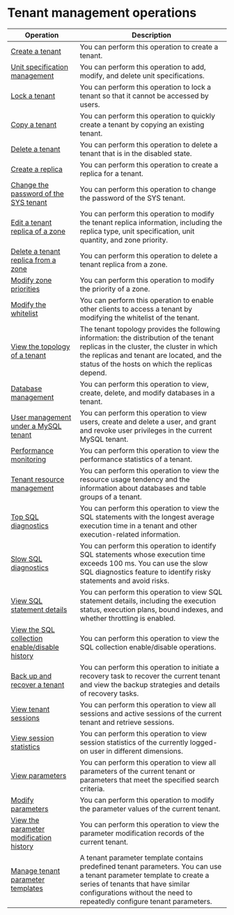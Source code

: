 # Tenant management operations

|                                              Operation                                              |                                                                                                              Description                                                                                                              |
|-----------------------------------------------------------------------------------------------------|---------------------------------------------------------------------------------------------------------------------------------------------------------------------------------------------------------------------------------------|
| [Create a tenant](2.manage-basic-tenant-operations/1.create-a-tenant-3.md)                                      | You can perform this operation to create a tenant.                                                                                                                                                                                    |
| [Unit specification management](2.manage-basic-tenant-operations/2.unit-specification-management.md)                        | You can perform this operation to add, modify, and delete unit specifications.                                                                                                                                                        |
| [Lock a tenant](2.manage-basic-tenant-operations/3.locked-tenants.md)                                        | You can perform this operation to lock a tenant so that it cannot be accessed by users.                                                                                                                                               |
| [Copy a tenant](2.manage-basic-tenant-operations/4.replication-tenant.md)                                        | You can perform this operation to quickly create a tenant by copying an existing tenant.                                                                                                                                              |
| [Delete a tenant](2.manage-basic-tenant-operations/5.delete-a-tenant.md)                                      | You can perform this operation to delete a tenant that is in the disabled state.                                                                                                                                                      |
| [Create a replica](2.manage-basic-tenant-operations/6.add-copy.md)                                     | You can perform this operation to create a replica for a tenant.                                                                                                                                                                      |
| [Change the password of the SYS tenant](2.manage-basic-tenant-operations/7.change-the-sysy-tenant-password.md)                | You can perform this operation to change the password of the SYS tenant.                                                                                                                                                              |
| [Edit a tenant replica of a zone](2.manage-basic-tenant-operations/8.edit-a-zone.md)                      | You can perform this operation to modify the tenant replica information, including the replica type, unit specification, unit quantity, and zone priority.                                                                            |
| [Delete a tenant replica from a zone](2.manage-basic-tenant-operations/9.delete-a-replica-of-a-tenant-in-a-private-zone.md)                  | You can perform this operation to delete a tenant replica from a zone.                                                                                                                                                                |
| [Modify zone priorities](2.manage-basic-tenant-operations/10.modify-a-zone-priority.md)                               | You can perform this operation to modify the priority of a zone.                                                                                                                                                                      |
| [Modify the whitelist](2.manage-basic-tenant-operations/11.modify-whitelist.md)                                 | You can perform this operation to enable other clients to access a tenant by modifying the whitelist of the tenant.                                                                                                                   |
| [View the topology of a tenant](3.view-the-tenant-topology-1.md)                        | The tenant topology provides the following information: the distribution of the tenant replicas in the cluster, the cluster in which the replicas and tenant are located, and the status of the hosts on which the replicas depend.   |
| [Database management](4.database-management.md)                                  | You can perform this operation to view, create, delete, and modify databases in a tenant.                                                                                                                                             |
| [User management under a MySQL tenant](5.user-management-under-a-mysqL-tenant.md)                 | You can perform this operation to view users, create and delete a user, and grant and revoke user privileges in the current MySQL tenant.                                                                                             |
| [Performance monitoring](7.performance-monitoring.md)                               | You can perform this operation to view the performance statistics of a tenant.                                                                                                                                                        |
| [Tenant resource management](8.tenant-resource-management.md)                           | You can perform this operation to view the resource usage tendency and the information about databases and table groups of a tenant.                                                                                                  |
| [Top SQL diagnostics](9.sql-diagnostics/1.topsql-diagnostics.md)                                  | You can perform this operation to view the SQL statements with the longest average execution time in a tenant and other execution-related information.                                                                                |
| [Slow SQL diagnostics](9.sql-diagnostics/2.slowsql-diagnostics.md)                                 | You can perform this operation to identify SQL statements whose execution time exceeds 100 ms. You can use the slow SQL diagnostics feature to identify risky statements and avoid risks.                                             |
| [View SQL statement details](9.sql-diagnostics/3.view-sql-details.md)                           | You can perform this operation to view SQL statement details, including the execution status, execution plans, bound indexes, and whether throttling is enabled.                                                                      |
| [View the SQL collection enable/disable history](9.sql-diagnostics/4.view-the-collection-switch-history.md)        | You can perform this operation to view the SQL collection enable/disable operations.                                                                                                                                                  |
| [Back up and recover a tenant](11.backup-and-recover-a-tenant.md)                         | You can perform this operation to initiate a recovery task to recover the current tenant and view the backup strategies and details of recovery tasks.                                                                                |
| [View tenant sessions](12.session-management/1.view-tenant-sessions-1.md)                                 | You can perform this operation to view all sessions and active sessions of the current tenant and retrieve sessions.                                                                                                                  |
| [View session statistics](12.session-management/2.view-session-statistics-1.md)                              | You can perform this operation to view session statistics of the currently logged-on user in different dimensions.                                                                                                                    |
| [View parameters](13.parameters/1.view-the-parameter-list-3.md)                                      | You can perform this operation to view all parameters of the current tenant or parameters that meet the specified search criteria.                                                                                                    |
| [Modify parameters](13.parameters/2.modify-parameters-3.md)                                    | You can perform this operation to modify the parameter values of the current tenant.                                                                                                                                                  |
| [View the parameter modification history](13.parameters/3.view-parameter-modification-history-3.md)              | You can perform this operation to view the parameter modification records of the current tenant.                                                                                                                                      |
| [Manage tenant parameter templates](../5.tenant-functions/14.tenant-parameter-template-management.md)                    | A tenant parameter template contains predefined tenant parameters. You can use a tenant parameter template to create a series of tenants that have similar configurations without the need to repeatedly configure tenant parameters. |
